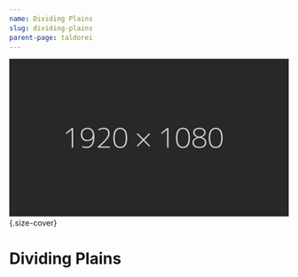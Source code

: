 ```yaml
---
name: Dividing Plains
slug: dividing-plains
parent-page: taldorei
---
```

![Dividing Plains](assets/img/placeholder_1920x1080.jpg){.size-cover}

# Dividing Plains